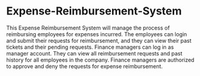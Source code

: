 # Expense-Reimbursement-System
This Expense Reimbursement System will manage the process of reimbursing employees for expenses incurred. The employees can login and submit their requests for reimbursement, and they can view their past tickets and their pending requests. Finance managers can log in as manager account. They can view all reimbursement requests and past history for all employees in the company. Finance managers are authorized to approve and deny the requests for expense reimbursement.
